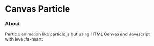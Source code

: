 # Canvas Particle

### About

Particle animation like [particle.js](https://vincentgarreau.com/particles.js/http:// "particle.js") but using HTML Canvas and Javascript with love :fa-heart: